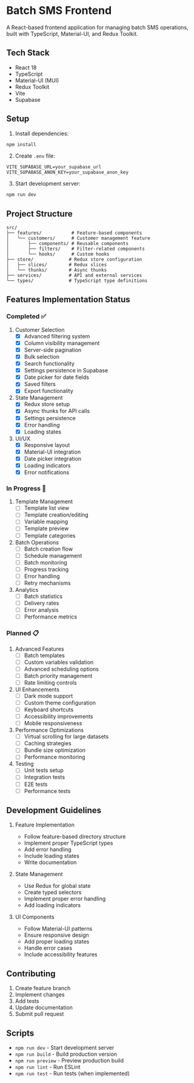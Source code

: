 # Batch SMS Frontend

A React-based frontend application for managing batch SMS operations, built with TypeScript, Material-UI, and Redux Toolkit.

## Tech Stack

- React 18
- TypeScript
- Material-UI (MUI)
- Redux Toolkit
- Vite
- Supabase

## Setup

1. Install dependencies:
```bash
npm install
```

2. Create `.env` file:
```env
VITE_SUPABASE_URL=your_supabase_url
VITE_SUPABASE_ANON_KEY=your_supabase_anon_key
```

3. Start development server:
```bash
npm run dev
```

## Project Structure

```
src/
├── features/           # Feature-based components
│   └── customers/      # Customer management feature
│       ├── components/ # Reusable components
│       ├── filters/    # Filter-related components
│       └── hooks/      # Custom hooks
├── store/             # Redux store configuration
│   ├── slices/        # Redux slices
│   └── thunks/        # Async thunks
├── services/          # API and external services
└── types/             # TypeScript type definitions
```

## Features Implementation Status

### Completed ✅

1. Customer Selection
   - [x] Advanced filtering system
   - [x] Column visibility management
   - [x] Server-side pagination
   - [x] Bulk selection
   - [x] Search functionality
   - [x] Settings persistence in Supabase
   - [x] Date picker for date fields
   - [x] Saved filters
   - [x] Export functionality

2. State Management
   - [x] Redux store setup
   - [x] Async thunks for API calls
   - [x] Settings persistence
   - [x] Error handling
   - [x] Loading states

3. UI/UX
   - [x] Responsive layout
   - [x] Material-UI integration
   - [x] Date picker integration
   - [x] Loading indicators
   - [x] Error notifications

### In Progress 🚧

1. Template Management
   - [ ] Template list view
   - [ ] Template creation/editing
   - [ ] Variable mapping
   - [ ] Template preview
   - [ ] Template categories

2. Batch Operations
   - [ ] Batch creation flow
   - [ ] Schedule management
   - [ ] Batch monitoring
   - [ ] Progress tracking
   - [ ] Error handling
   - [ ] Retry mechanisms

3. Analytics
   - [ ] Batch statistics
   - [ ] Delivery rates
   - [ ] Error analysis
   - [ ] Performance metrics

### Planned 📋

1. Advanced Features
   - [ ] Batch templates
   - [ ] Custom variables validation
   - [ ] Advanced scheduling options
   - [ ] Batch priority management
   - [ ] Rate limiting controls

2. UI Enhancements
   - [ ] Dark mode support
   - [ ] Custom theme configuration
   - [ ] Keyboard shortcuts
   - [ ] Accessibility improvements
   - [ ] Mobile responsiveness

3. Performance Optimizations
   - [ ] Virtual scrolling for large datasets
   - [ ] Caching strategies
   - [ ] Bundle size optimization
   - [ ] Performance monitoring

4. Testing
   - [ ] Unit tests setup
   - [ ] Integration tests
   - [ ] E2E tests
   - [ ] Performance tests

## Development Guidelines

1. Feature Implementation
   - Follow feature-based directory structure
   - Implement proper TypeScript types
   - Add error handling
   - Include loading states
   - Write documentation

2. State Management
   - Use Redux for global state
   - Create typed selectors
   - Implement proper error handling
   - Add loading indicators

3. UI Components
   - Follow Material-UI patterns
   - Ensure responsive design
   - Add proper loading states
   - Handle error cases
   - Include accessibility features

## Contributing

1. Create feature branch
2. Implement changes
3. Add tests
4. Update documentation
5. Submit pull request

## Scripts

- `npm run dev` - Start development server
- `npm run build` - Build production version
- `npm run preview` - Preview production build
- `npm run lint` - Run ESLint
- `npm run test` - Run tests (when implemented)
